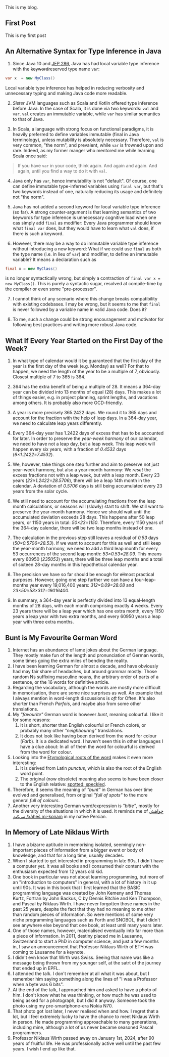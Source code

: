 
This is my blog.

## First Post

This is my first post


## An Alternative Syntax for Type Inference in Java

1. Since Java 10 and [JEP 286](https://openjdk.org/jeps/286), Java has had local variable type inference with the ~~keyword~~reserved type name `var`:
```java
var x  = new MyClass()
```
Local variable type inference has helped in reducing verbosity and unnecessary typing and making Java code more readable. 

2. _Sister_ JVM languages such as Scala and Kotlin offered type inference before Java. In the case of Scala, it is done via two keywords: `val` and `var`. `val` creates an immutable variable, while `var` has similar semantics to that of Java. 

3. In Scala, a language with strong focus on functional paradigms, it is heavily preferred to define variables immutable (final in Java terminology), unless mutability is absolutely necessary. Therefore, `val` is very common, "the norm", and prevalent, while `var` is frowned upon and rare. Indeed, as my former manger who mentored me while learning Scala once said: 
> If you have `var` in your code, think again. And again and again. And again, until you find a way to do it with `val`.

4. Java only has `var`, hence immutability is not "default". Of course, one can define immutable type-inferred variables using `final var`, but that's two keywords instead of one, naturally reducing its usage and definitely not "the norm".

5. Java has not added a second keyword for local variable type inference (so far). A strong counter-argument is that learning semantics of two keywords for type inference is unnecessary cognitive load when one cas simply add `final` as modifier: Every Java programmer should know what `final var` does, but they would have to learn what `val` does, if there is such a keyword.  

6. However, there may be a way to do immutable variable type inference without introducing a new keyword: What if we could use `final` as both the type name (i.e. in lieu of `var`) and modifier, to define an immutable variable? It means a declaration such as 
```java
final x = new MyClass()
```
is no longer syntactically wrong, but simply a contraction of `final var x = new MyClass()`. This is purely a syntactic sugar, resolved at compile-time by the compiler or even some "pre-processor".

7. I cannot think of any scenario where this change breaks compatibility with existing codebases. I may be wrong, but it seems to me that `final` is never followed by a variable name in valid Java code. Does it?

8. To me, such a change could be strong encouragement and motivator for following best practices and writing more robust Java code.

## What If Every Year Started on the First Day of the Week?

1. In what type of calendar would it be guaranteed that the first day of the year is the first day of the week (e.g. Monday) as well? For that to happen, we need the length of the year to be a multiple of 7, obviously. Closest multiple of 7 to 365 is 364.

2. 364 has the extra benefit of being a multiple of 28. It means a 364-day year can be divided into 13 months of equal (28) days. This makes a lot of things easier, e.g. in project planning, sprint lengths, and vacations among others. It is probably also more OCD-friendly.

3. A year is more precisely 365.2422 days. We round it to 365 days and account for the fraction with the help of leap days. In a 364-day year, we need to calculate leap years differently.

4. Every 364-day year has 1.2422 days of excess that has to be accounted for later. In order to preserve the _year-week harmony_ of our calendar, we need to have not a leap day, but a leap week. This leap week will happen every six years, with a fraction of _0.4532_ days (_6×1.2422=7.4532_).

5. We, however, take things one step further and aim to preserve not just year-week harmony, but also a year-month harmony: We _reset_ the excess fractions not with a leap week, but with a leap month. Every 23 years (_23×1.2422=28.5706_), there will be a leap 14th month in the calendar. A deviation of _0.5706_ days is still being accumulated every 23 years from the solar cycle. 

6. We still need to account for the accumulating fractions from the leap month calculations, or seasons will (slowly) start to shift. We still want to preserve the year-month harmony. Hence we should wait until the accumulated deviation exceeds 28 days. This happens after 50 leap years, or 1150 years in total: _50×23=1150_. Therefore, every 1150 years of the 364-day calendar, there will be two leap months instead of one. 

7. The calculation in the previous step still leaves a residual of _0.53_ days (_50×0.5706=28.53_). If we want to account for this as well and still keep the year-month harmony, we need to add a third leap month for every 53 occurrences of the second leap month: _53×0.53=28.09_. This means every 60950 (_23*50*53_) years, there will be three leap months and a total of sixteen 28-day months in this hypothetical calendar year.

8. The precision we have so far should be enough for ~~all~~most practical purposes. However, going one step further we can have a four-leap-months year every 19,016,400 years: _312×0.09=28.08_ and _23×50×53×312=19016400_.

9. In summary, a 364-day year is perfectly divided into 13 equal-length months of 28 days, with each month comprising exactly 4 weeks. Every 23 years there will be a leap year which has one extra month, every 1150 years a leap year with two extra months, and every 60950 years a leap year with three extra months.

## Bunt is My Favourite German Word

1. Internet has an abundance of lame jokes about the German language. They mostly make fun of the length and pronunciation of German words, some times going the extra miles of bending the reality.
2. I have been learning German for almost a decade, and have obviously had may fair share of headaches, but around grammar mostly: Those random Ns suffixing masculine nouns, the arbitrary order of parts of a sentence, or the 16 words for definitive article. 
3. Regarding the vocabulary, although the words are mostly more difficult in memorisation, there are some nice surprises as well. An example that I always mention in word-length discussions is _oft_ for Often. It's also shorter than French _Parfois_, and maybe also from some other translations. 
4. My _"favourite"_ German word is however _bunt_, meaning colourful. I like it for some reasons:
   1. It is short, shorter than English colourful or French coloré, or probably many other _"neighbouring"_ translations.
   2. It does not look like having been derived from the word for colour (_Farb_). It is a dedicated word. I haven't seen this in other languages I have a clue about: In all of them the word for colourful is derived from the word for colour.
5. Looking into the [Etymological roots of the word](https://en.wiktionary.org/wiki/bunt#German) makes it even more interesting:
   1.  It is derived from Latin _punctus_, which is also the root of the English word point. 
   2.  The original (now obsolete) meaning also seems to have been closer to the English relative: [spotted; speckled](https://en.wiktionary.org/wiki/bunt#Adjective).
6. Therefore, it seems the meaning of _"bunt"_ in German has over time evolved and generalised, from original _"full of spots"_ to the more general _full of colours_.
7. Another very interesting German word/expression is _"bitte"_, mostly for the diversity of the situations in which it is used. It reminds me of [خواهش می‌کنم
/xâheš mi-konam](https://en.wiktionary.org/wiki/%D8%AE%D9%88%D8%A7%D9%87%D8%B4_%D9%85%DB%8C%E2%80%8C%DA%A9%D9%86%D9%85) in my native Persian. 


## In Memory of Late Niklaus Wirth

1. I have a bizarre aptitude in memorising isolated, seemingly non-important pieces of information from a bigger event or body of knowledge, and that for a long time, usually decades.
2. When I started to get interested in programming in late 90s, I didn't have a computer yet. It was all books and I consumed their content with the enthusiasm expected from 12 years old kid.
3. One book in particular was not about learning programming, but more of an "introduction to computers" in general, with a lot of history in it up until 90s. It was in this book that I first learned that the BASIC programming language was created by John Kemeny and Thomas Kurtz, Fortran by John Backus, C by Dennis Ritchie and Ken Thompson, and Pascal by Niklaus Wirth. I have never forgotten those names in the past 25 years, despite the fact that they had no meaning to me other than random pieces of information. So were mentions of some very niche programming languages such as Forth and SNOBOL, that I didn't see anywhere else beyond that one book, at least until many years later.   
4. One of those names, however, materialised eventually into far more than a piece of information. In 2011, destiny placed me in Lausanne, Switzerland to start a PhD in computer science, and just a few months in, I saw an announcement that Professor Niklaus Wirth of ETH was coming to Lausanne for a keynote. 
4. I didn't evn know that Wirth was Swiss. Seeing that name was like a message being thrown from my younger self, at the satrt of the journey that ended up in EPFL.
5. I attended the talk. I don't remember at all what it was about, but I remember him saying something along the lines of "I was a Professor when a byte was 6 bits". 
6. At the end of the talk, I approached him and asked to have a photo of him. I don't know what he was thinking, or how much he was used to being asked for a photograph, but I did it anyway. Someone took the photo using my pre-smartphone-era Nokia N70.
7. That photo got lost later, I never realised when and how. I regret that a lot, but I feel extremely lucky to have the chance to meet Niklaus Wirth in person. He made programming approachable to many generations, including mine, although a lot of us never became seasoned Pascal programmers. 
8. Professor Niklaus Wirth passed away on January 1st, 2024, after 90 years of fruitful life. He was professionally active well until the past few years. I wish I end up like that.
